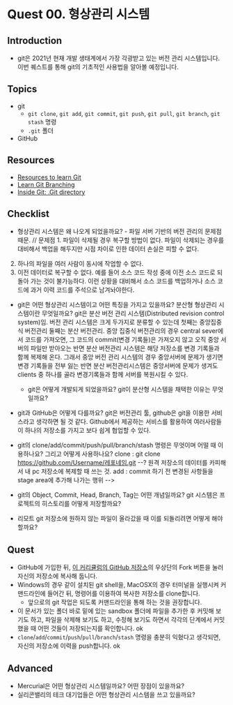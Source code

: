 # Quest 00. 형상관리 시스템

## Introduction
* git은 2021년 현재 개발 생태계에서 가장 각광받고 있는 버전 관리 시스템입니다. 이번 퀘스트를 통해 git의 기초적인 사용법을 알아볼 예정입니다.

## Topics
* git
  * `git clone`, `git add`, `git commit`, `git push`, `git pull`, `git branch`, `git stash` 명령
  * `.git` 폴더
* GitHub

## Resources
* [Resources to learn Git](https://try.github.io)
* [Learn Git Branching](https://learngitbranching.js.org/?locale=ko)
* [Inside Git: .Git directory](https://githowto.com/git_internals_git_directory)

## Checklist
* 형상관리 시스템은 왜 나오게 되었을까요? - 파일 서버 기반의 버전 관리의 문제점 때문.
// 문제점 1. 파일이 삭제될 경우 복구할 방법이 없다. 파일이 삭제되는 경우를 대비해서 백업을 해두지만 시점 차이로 인한 데이터 손실은 피할 수 없다.
2. 하나의 파일을 여러 사람이 동시에 작업할 수 없다.
3. 이전 데이터로 복구할 수 없다. 예를 들어 소스 코드 작성 중에 이전 소스 코드로 되돌아 가는 것이 불가능하다. 이런 상황을 대비해서 소스 코드를 백업하거나 소스 코드에 과거 이력 코드를 주석으로 남겨놔야한다.
* git은 어떤 형상관리 시스템이고 어떤 특징을 가지고 있을까요? 분산형 형상관리 시스템이란 무엇일까요?
git은 분산 버전 관리 시스템(Distributed revision control system)임. 버전 관리 시스템은 크게 두가지로 분류할 수 있는데 첫째는 중앙집중식 버전관리 둘째는 분산 버전관리. 중앙 집중식 버전관리의 경우 central sever에서 코드를 가져오면, 그 코드의 commit(변경 기록들)은 가져오지 않고 오직 중앙 서버의 파일만 받아오는 반면 분산 버전관리 시스템은 해당 저장소를 변경 기록들과 함께 복제해 온다. 그래서 중앙 버전 관리 시스템의 경우 중앙서버에 문제가 생기면 변경 기록들을 전부 잃는 반면 분산 버전관리시스템은 중앙서버에 문제가 생겨도 clients 중 하나를 골라 변경기록들과 함께 서버를 복원시킬 수 있다.

  * git은 어떻게 개발되게 되었을까요? git이 분산형 시스템을 채택한 이유는 무엇일까요?
* git과 GitHub은 어떻게 다를까요?
git은 버전관리 툴, github은 git을 이용한 서비스라고 생각하면 될 것 같다. Github에서 제공하는 서비스를 활용하여 여러사람들이 하나의 저장소를 가지고 보다 쉽게 협업할 수 있다.
* git의 clone/add/commit/push/pull/branch/stash 명령은 무엇이며 어떨 때 이용하나요? 그리고 어떻게 사용하나요?
clone : git clone https://github.com/Username/레포네임.git --? 원격 저장소의 데이터를 카피해서 내 pc 저장소에 복제할 때 쓰는 것.
add : commit 하기 전 변경된 사항들을 stage area에 추가해 나가는 행위 -->
* git의 Object, Commit, Head, Branch, Tag는 어떤 개념일까요? git 시스템은 프로젝트의 히스토리를 어떻게 저장할까요?
* 리모트 git 저장소에 원하지 않는 파일이 올라갔을 때 이를 되돌리려면 어떻게 해야 할까요?

## Quest
* GitHub에 가입한 뒤, [이 커리큘럼의 GitHub 저장소](https://github.com/KnowRe-Dev/WebDevCurriculum)의 우상단의 Fork 버튼을 눌러 자신의 저장소에 복사해 둡니다.
* Windows의 경우 같이 설치된 git shell을, MacOSX의 경우 터미널을 실행시켜 커맨드라인에 들어간 뒤, 명령어를 이용하여 복사한 저장소를 clone합니다.
  * 앞으로의 git 작업은 되도록 커맨드라인을 통해 하는 것을 권장합니다.
* 이 문서가 있는 폴더 바로 밑에 있는 sandbox 폴더에 파일을 추가한 후 커밋해 보기도 하고, 파일을 삭제해 보기도 하고, 수정해 보기도 하면서 각각의 단계에서 커밋했을 때 어떤 것들이 저장되는지를 확인합니다. ok
* `clone`/`add`/`commit`/`push`/`pull`/`branch`/`stash` 명령을 충분히 익혔다고 생각되면, 자신의 저장소에 이력을 push합니다. ok

## Advanced
* Mercurial은 어떤 형상관리 시스템일까요? 어떤 장점이 있을까요?
* 실리콘밸리의 테크 대기업들은 어떤 형상관리 시스템을 쓰고 있을까요?
